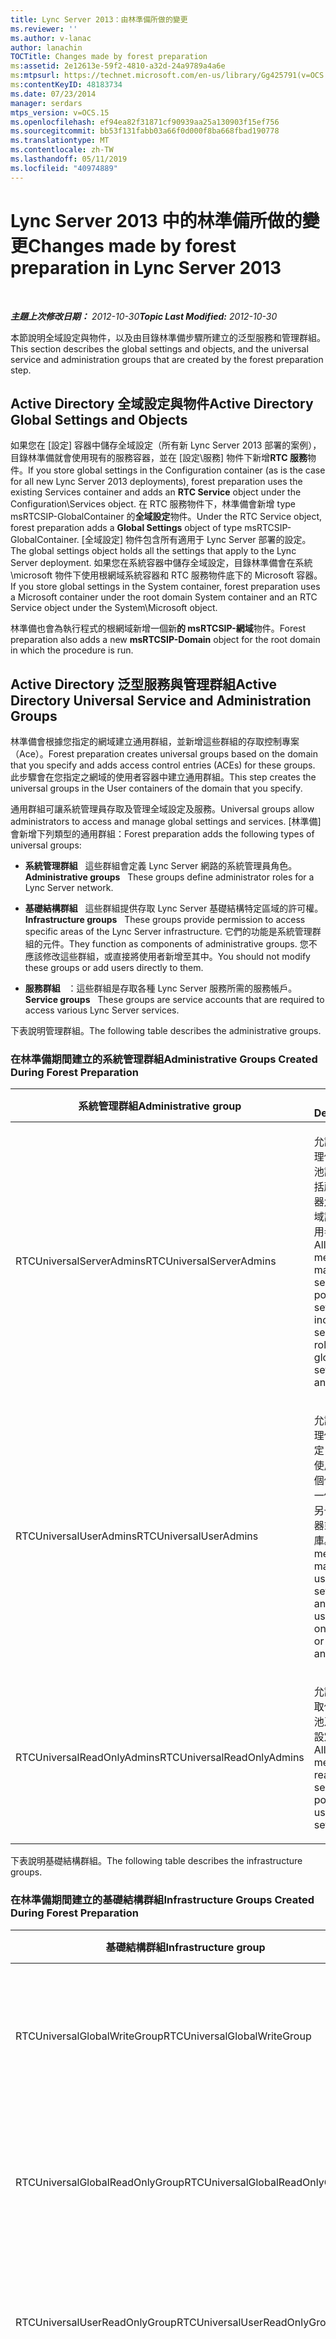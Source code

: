 ```yaml
---
title: Lync Server 2013：由林準備所做的變更
ms.reviewer: ''
ms.author: v-lanac
author: lanachin
TOCTitle: Changes made by forest preparation
ms:assetid: 2e12613e-59f2-4810-a32d-24a9789a4a6e
ms:mtpsurl: https://technet.microsoft.com/en-us/library/Gg425791(v=OCS.15)
ms:contentKeyID: 48183734
ms.date: 07/23/2014
manager: serdars
mtps_version: v=OCS.15
ms.openlocfilehash: ef94ea82f31871cf90939aa25a130903f15ef756
ms.sourcegitcommit: bb53f131fabb03a66f0d000f8ba668fbad190778
ms.translationtype: MT
ms.contentlocale: zh-TW
ms.lasthandoff: 05/11/2019
ms.locfileid: "40974889"
---
```

<div data-xmlns="http://www.w3.org/1999/xhtml">

<div class="topic" data-xmlns="http://www.w3.org/1999/xhtml" data-msxsl="urn:schemas-microsoft-com:xslt" data-cs="http://msdn.microsoft.com/en-us/">

<div data-asp="http://msdn2.microsoft.com/asp">

# <a name="changes-made-by-forest-preparation-in-lync-server-2013"></a><span data-ttu-id="f74bf-102">Lync Server 2013 中的林準備所做的變更</span><span class="sxs-lookup"><span data-stu-id="f74bf-102">Changes made by forest preparation in Lync Server 2013</span></span>

</div>

<div id="mainSection">

<div id="mainBody">

<span> </span>

<span data-ttu-id="f74bf-103">_**主題上次修改日期：** 2012-10-30_</span><span class="sxs-lookup"><span data-stu-id="f74bf-103">_**Topic Last Modified:** 2012-10-30_</span></span>

<span data-ttu-id="f74bf-104">本節說明全域設定與物件，以及由目錄林準備步驟所建立的泛型服務和管理群組。</span><span class="sxs-lookup"><span data-stu-id="f74bf-104">This section describes the global settings and objects, and the universal service and administration groups that are created by the forest preparation step.</span></span>

<div>

## <a name="active-directory-global-settings-and-objects"></a><span data-ttu-id="f74bf-105">Active Directory 全域設定與物件</span><span class="sxs-lookup"><span data-stu-id="f74bf-105">Active Directory Global Settings and Objects</span></span>

<span data-ttu-id="f74bf-106">如果您在 [設定] 容器中儲存全域設定（所有新 Lync Server 2013 部署的案例），目錄林準備就會使用現有的服務容器，並在 [設定\\服務] 物件下新增**RTC 服務**物件。</span><span class="sxs-lookup"><span data-stu-id="f74bf-106">If you store global settings in the Configuration container (as is the case for all new Lync Server 2013 deployments), forest preparation uses the existing Services container and adds an **RTC Service** object under the Configuration\\Services object.</span></span> <span data-ttu-id="f74bf-107">在 RTC 服務物件下，林準備會新增 type msRTCSIP-GlobalContainer 的**全域設定**物件。</span><span class="sxs-lookup"><span data-stu-id="f74bf-107">Under the RTC Service object, forest preparation adds a **Global Settings** object of type msRTCSIP-GlobalContainer.</span></span> <span data-ttu-id="f74bf-108">[全域設定] 物件包含所有適用于 Lync Server 部署的設定。</span><span class="sxs-lookup"><span data-stu-id="f74bf-108">The global settings object holds all the settings that apply to the Lync Server deployment.</span></span> <span data-ttu-id="f74bf-109">如果您在系統容器中儲存全域設定，目錄林準備會在系統\\microsoft 物件下使用根網域系統容器和 RTC 服務物件底下的 Microsoft 容器。</span><span class="sxs-lookup"><span data-stu-id="f74bf-109">If you store global settings in the System container, forest preparation uses a Microsoft container under the root domain System container and an RTC Service object under the System\\Microsoft object.</span></span>

<span data-ttu-id="f74bf-110">林準備也會為執行程式的根網域新增一個新**的 msRTCSIP-網域**物件。</span><span class="sxs-lookup"><span data-stu-id="f74bf-110">Forest preparation also adds a new **msRTCSIP-Domain** object for the root domain in which the procedure is run.</span></span>

</div>

<div>

## <a name="active-directory-universal-service-and-administration-groups"></a><span data-ttu-id="f74bf-111">Active Directory 泛型服務與管理群組</span><span class="sxs-lookup"><span data-stu-id="f74bf-111">Active Directory Universal Service and Administration Groups</span></span>

<span data-ttu-id="f74bf-112">林準備會根據您指定的網域建立通用群組，並新增這些群組的存取控制專案（Ace）。</span><span class="sxs-lookup"><span data-stu-id="f74bf-112">Forest preparation creates universal groups based on the domain that you specify and adds access control entries (ACEs) for these groups.</span></span> <span data-ttu-id="f74bf-113">此步驟會在您指定之網域的使用者容器中建立通用群組。</span><span class="sxs-lookup"><span data-stu-id="f74bf-113">This step creates the universal groups in the User containers of the domain that you specify.</span></span>

<span data-ttu-id="f74bf-114">通用群組可讓系統管理員存取及管理全域設定及服務。</span><span class="sxs-lookup"><span data-stu-id="f74bf-114">Universal groups allow administrators to access and manage global settings and services.</span></span> <span data-ttu-id="f74bf-115">[林準備] 會新增下列類型的通用群組：</span><span class="sxs-lookup"><span data-stu-id="f74bf-115">Forest preparation adds the following types of universal groups:</span></span>

  - <span data-ttu-id="f74bf-116">**系統管理群組**   這些群組會定義 Lync Server 網路的系統管理員角色。</span><span class="sxs-lookup"><span data-stu-id="f74bf-116">**Administrative groups**   These groups define administrator roles for a Lync Server network.</span></span>

  - <span data-ttu-id="f74bf-117">**基礎結構群組**   這些群組提供存取 Lync Server 基礎結構特定區域的許可權。</span><span class="sxs-lookup"><span data-stu-id="f74bf-117">**Infrastructure groups**   These groups provide permission to access specific areas of the Lync Server infrastructure.</span></span> <span data-ttu-id="f74bf-118">它們的功能是系統管理群組的元件。</span><span class="sxs-lookup"><span data-stu-id="f74bf-118">They function as components of administrative groups.</span></span> <span data-ttu-id="f74bf-119">您不應該修改這些群組，或直接將使用者新增至其中。</span><span class="sxs-lookup"><span data-stu-id="f74bf-119">You should not modify these groups or add users directly to them.</span></span>

  - <span data-ttu-id="f74bf-120">**服務群組**   ：這些群組是存取各種 Lync Server 服務所需的服務帳戶。</span><span class="sxs-lookup"><span data-stu-id="f74bf-120">**Service groups**   These groups are service accounts that are required to access various Lync Server services.</span></span>

<span data-ttu-id="f74bf-121">下表說明管理群組。</span><span class="sxs-lookup"><span data-stu-id="f74bf-121">The following table describes the administrative groups.</span></span>

### <a name="administrative-groups-created-during-forest-preparation"></a><span data-ttu-id="f74bf-122">在林準備期間建立的系統管理群組</span><span class="sxs-lookup"><span data-stu-id="f74bf-122">Administrative Groups Created During Forest Preparation</span></span>

<table>
<colgroup>
<col style="width: 50%" />
<col style="width: 50%" />
</colgroup>
<thead>
<tr class="header">
<th><span data-ttu-id="f74bf-123">系統管理群組</span><span class="sxs-lookup"><span data-stu-id="f74bf-123">Administrative group</span></span></th>
<th><span data-ttu-id="f74bf-124">描述</span><span class="sxs-lookup"><span data-stu-id="f74bf-124">Description</span></span></th>
</tr>
</thead>
<tbody>
<tr class="odd">
<td><p><span data-ttu-id="f74bf-125">RTCUniversalServerAdmins</span><span class="sxs-lookup"><span data-stu-id="f74bf-125">RTCUniversalServerAdmins</span></span></p></td>
<td><p><span data-ttu-id="f74bf-126">允許成員管理伺服器和池設定，包括所有伺服器角色、全域設定和使用者。</span><span class="sxs-lookup"><span data-stu-id="f74bf-126">Allows members to manage server and pool settings, including all server roles, global settings, and users.</span></span></p></td>
</tr>
<tr class="even">
<td><p><span data-ttu-id="f74bf-127">RTCUniversalUserAdmins</span><span class="sxs-lookup"><span data-stu-id="f74bf-127">RTCUniversalUserAdmins</span></span></p></td>
<td><p><span data-ttu-id="f74bf-128">允許成員管理使用者設定，以及將使用者從一個伺服器或一個池移到另一個伺服器或資源庫。</span><span class="sxs-lookup"><span data-stu-id="f74bf-128">Allows members to manage user settings and move users from one server or pool to another.</span></span></p></td>
</tr>
<tr class="odd">
<td><p><span data-ttu-id="f74bf-129">RTCUniversalReadOnlyAdmins</span><span class="sxs-lookup"><span data-stu-id="f74bf-129">RTCUniversalReadOnlyAdmins</span></span></p></td>
<td><p><span data-ttu-id="f74bf-130">允許成員讀取伺服器、池及使用者設定。</span><span class="sxs-lookup"><span data-stu-id="f74bf-130">Allows members to read server, pool, and user settings.</span></span></p></td>
</tr>
</tbody>
</table>


<span data-ttu-id="f74bf-131">下表說明基礎結構群組。</span><span class="sxs-lookup"><span data-stu-id="f74bf-131">The following table describes the infrastructure groups.</span></span>

### <a name="infrastructure-groups-created-during-forest-preparation"></a><span data-ttu-id="f74bf-132">在林準備期間建立的基礎結構群組</span><span class="sxs-lookup"><span data-stu-id="f74bf-132">Infrastructure Groups Created During Forest Preparation</span></span>

<table>
<colgroup>
<col style="width: 50%" />
<col style="width: 50%" />
</colgroup>
<thead>
<tr class="header">
<th><span data-ttu-id="f74bf-133">基礎結構群組</span><span class="sxs-lookup"><span data-stu-id="f74bf-133">Infrastructure group</span></span></th>
<th><span data-ttu-id="f74bf-134">描述</span><span class="sxs-lookup"><span data-stu-id="f74bf-134">Description</span></span></th>
</tr>
</thead>
<tbody>
<tr class="odd">
<td><p><span data-ttu-id="f74bf-135">RTCUniversalGlobalWriteGroup</span><span class="sxs-lookup"><span data-stu-id="f74bf-135">RTCUniversalGlobalWriteGroup</span></span></p></td>
<td><p><span data-ttu-id="f74bf-136">授予 Lync Server 全域設定物件的寫入權限。</span><span class="sxs-lookup"><span data-stu-id="f74bf-136">Grants write access to global setting objects for Lync Server.</span></span></p></td>
</tr>
<tr class="even">
<td><p><span data-ttu-id="f74bf-137">RTCUniversalGlobalReadOnlyGroup</span><span class="sxs-lookup"><span data-stu-id="f74bf-137">RTCUniversalGlobalReadOnlyGroup</span></span></p></td>
<td><p><span data-ttu-id="f74bf-138">授予 Lync Server 全域設定物件的唯讀存取權。</span><span class="sxs-lookup"><span data-stu-id="f74bf-138">Grants read-only access to global setting objects for Lync Server.</span></span></p></td>
</tr>
<tr class="odd">
<td><p><span data-ttu-id="f74bf-139">RTCUniversalUserReadOnlyGroup</span><span class="sxs-lookup"><span data-stu-id="f74bf-139">RTCUniversalUserReadOnlyGroup</span></span></p></td>
<td><p><span data-ttu-id="f74bf-140">授予 Lync Server 使用者設定的唯讀存取權。</span><span class="sxs-lookup"><span data-stu-id="f74bf-140">Grants read-only access to Lync Server user settings.</span></span></p></td>
</tr>
<tr class="even">
<td><p><span data-ttu-id="f74bf-141">RTCUniversalServerReadOnlyGroup</span><span class="sxs-lookup"><span data-stu-id="f74bf-141">RTCUniversalServerReadOnlyGroup</span></span></p></td>
<td><p><span data-ttu-id="f74bf-142">授予 Lync Server 設定的唯讀存取權。</span><span class="sxs-lookup"><span data-stu-id="f74bf-142">Grants read-only access to Lync Server settings.</span></span> <span data-ttu-id="f74bf-143">這個群組無法存取 [池] 層級設定，只適用于個別伺服器專用的設定。</span><span class="sxs-lookup"><span data-stu-id="f74bf-143">This group does not have access to pool level settings, only to settings specific to an individual server.</span></span></p></td>
</tr>
<tr class="odd">
<td><p><span data-ttu-id="f74bf-144">RTCUniversalSBATechnicians</span><span class="sxs-lookup"><span data-stu-id="f74bf-144">RTCUniversalSBATechnicians</span></span></p></td>
<td><p><span data-ttu-id="f74bf-145">授予 Lync Server 設定的唯讀存取權，並將其放在安裝期間 survivable 分支裝置的 [本機管理員] 群組中。</span><span class="sxs-lookup"><span data-stu-id="f74bf-145">Grants read-only access to Lync Server configuration and are placed in the Local Administrators group of the survivable branch appliances during installation.</span></span></p></td>
</tr>
</tbody>
</table>


<span data-ttu-id="f74bf-146">下表說明服務群組。</span><span class="sxs-lookup"><span data-stu-id="f74bf-146">The following table describes the service groups.</span></span>

### <a name="service-groups-created-during-forest-preparation"></a><span data-ttu-id="f74bf-147">在林準備期間建立的服務群組</span><span class="sxs-lookup"><span data-stu-id="f74bf-147">Service Groups Created During Forest Preparation</span></span>

<table>
<colgroup>
<col style="width: 50%" />
<col style="width: 50%" />
</colgroup>
<thead>
<tr class="header">
<th><span data-ttu-id="f74bf-148">服務群組</span><span class="sxs-lookup"><span data-stu-id="f74bf-148">Service group</span></span></th>
<th><span data-ttu-id="f74bf-149">描述</span><span class="sxs-lookup"><span data-stu-id="f74bf-149">Description</span></span></th>
</tr>
</thead>
<tbody>
<tr class="odd">
<td><p><span data-ttu-id="f74bf-150">RTCHSUniversalServices</span><span class="sxs-lookup"><span data-stu-id="f74bf-150">RTCHSUniversalServices</span></span></p></td>
<td><p><span data-ttu-id="f74bf-151">包含用來執行前端伺服器和標準版伺服器的服務帳戶。</span><span class="sxs-lookup"><span data-stu-id="f74bf-151">Includes service accounts used to run Front End Server and Standard Edition servers.</span></span> <span data-ttu-id="f74bf-152">這個群組可讓伺服器讀/寫 Lync Server 全域設定和 Active Directory 使用者物件的存取權。</span><span class="sxs-lookup"><span data-stu-id="f74bf-152">This group allows servers read/write access to Lync Server global settings and Active Directory user objects.</span></span></p></td>
</tr>
<tr class="even">
<td><p><span data-ttu-id="f74bf-153">RTCComponentUniversalServices</span><span class="sxs-lookup"><span data-stu-id="f74bf-153">RTCComponentUniversalServices</span></span></p></td>
<td><p><span data-ttu-id="f74bf-154">包含用來執行 A/V 會議伺服器、Web 服務、中繼伺服器、封存伺服器及監視伺服器的服務帳戶。</span><span class="sxs-lookup"><span data-stu-id="f74bf-154">Includes service accounts used to run A/V Conferencing Servers, Web Services, Mediation Server, Archiving Server, and Monitoring Server.</span></span></p></td>
</tr>
<tr class="odd">
<td><p><span data-ttu-id="f74bf-155">RTCProxyUniversalServices</span><span class="sxs-lookup"><span data-stu-id="f74bf-155">RTCProxyUniversalServices</span></span></p></td>
<td><p><span data-ttu-id="f74bf-156">包含用來執行 Lync Server Edge 伺服器的服務帳戶。</span><span class="sxs-lookup"><span data-stu-id="f74bf-156">Includes service accounts used to run Lync Server Edge Servers.</span></span></p></td>
</tr>
<tr class="even">
<td><p><span data-ttu-id="f74bf-157">RTCUniversalConfigReplicator</span><span class="sxs-lookup"><span data-stu-id="f74bf-157">RTCUniversalConfigReplicator</span></span></p></td>
<td><p><span data-ttu-id="f74bf-158">包括可參與 Lync Server 中央管理儲存複製的伺服器。</span><span class="sxs-lookup"><span data-stu-id="f74bf-158">Includes servers that can participate in Lync Server Central Management store replication.</span></span></p></td>
</tr>
<tr class="odd">
<td><p><span data-ttu-id="f74bf-159">RTCSBAUniversalServices</span><span class="sxs-lookup"><span data-stu-id="f74bf-159">RTCSBAUniversalServices</span></span></p></td>
<td><p><span data-ttu-id="f74bf-160">授予 Lync Server 設定的唯讀存取權，但允許安裝 survivable 分支伺服器和 survivable 分支裝置部署。</span><span class="sxs-lookup"><span data-stu-id="f74bf-160">Grants read-only access to Lync Server settings, but allows for configuration for the installation of a survivable branch server and survivable branch appliance deployment.</span></span></p></td>
</tr>
</tbody>
</table>


<span data-ttu-id="f74bf-161">[林準備] 接著會將服務和系統管理群組新增至適當的基礎結構群組，如下所示：</span><span class="sxs-lookup"><span data-stu-id="f74bf-161">Forest preparation then adds service and administration groups to the appropriate infrastructure groups, as follows:</span></span>

  - <span data-ttu-id="f74bf-162">RTCUniversalServerAdmins 已新增至 RTCUniversalGlobalReadOnlyGroup、RTCUniversalGlobalWriteGroup、RTCUniversalServerReadOnlyGroup 和 RTCUniversalUserReadOnlyGroup。</span><span class="sxs-lookup"><span data-stu-id="f74bf-162">RTCUniversalServerAdmins is added to RTCUniversalGlobalReadOnlyGroup, RTCUniversalGlobalWriteGroup, RTCUniversalServerReadOnlyGroup, and RTCUniversalUserReadOnlyGroup.</span></span>

  - <span data-ttu-id="f74bf-163">RTCUniversalUserAdmins 會新增為 RTCUniversalGlobalReadOnlyGroup、RTCUniversalServerReadOnlyGroup 和 RTCUniversalUserReadOnlyGroup 的成員。</span><span class="sxs-lookup"><span data-stu-id="f74bf-163">RTCUniversalUserAdmins is added as a member of RTCUniversalGlobalReadOnlyGroup, RTCUniversalServerReadOnlyGroup, and RTCUniversalUserReadOnlyGroup.</span></span>

  - <span data-ttu-id="f74bf-164">RTCHSUniversalServices、RTCComponentUniversalServices 和 RTCUniversalReadOnlyAdmins 會新增為 RTCUniversalGlobalReadOnlyGroup、RTCUniversalServerReadOnlyGroup 和 RTCUniversalUserReadOnlyGroup 的成員。</span><span class="sxs-lookup"><span data-stu-id="f74bf-164">RTCHSUniversalServices, RTCComponentUniversalServices and RTCUniversalReadOnlyAdmins are added as members of RTCUniversalGlobalReadOnlyGroup, RTCUniversalServerReadOnlyGroup, and RTCUniversalUserReadOnlyGroup.</span></span>

<span data-ttu-id="f74bf-165">林準備也會建立下列角色式存取控制（RBAC）群組：</span><span class="sxs-lookup"><span data-stu-id="f74bf-165">Forest preparation also creates the following role-based access control (RBAC) groups:</span></span>

  - <span data-ttu-id="f74bf-166">CSAdministrator</span><span class="sxs-lookup"><span data-stu-id="f74bf-166">CSAdministrator</span></span>

  - <span data-ttu-id="f74bf-167">CSArchivingAdministrator</span><span class="sxs-lookup"><span data-stu-id="f74bf-167">CSArchivingAdministrator</span></span>

  - <span data-ttu-id="f74bf-168">CSHelpDesk</span><span class="sxs-lookup"><span data-stu-id="f74bf-168">CSHelpDesk</span></span>

  - <span data-ttu-id="f74bf-169">CSLocationAdministrator</span><span class="sxs-lookup"><span data-stu-id="f74bf-169">CSLocationAdministrator</span></span>

  - <span data-ttu-id="f74bf-170">CSResponseGroupAdministrator</span><span class="sxs-lookup"><span data-stu-id="f74bf-170">CSResponseGroupAdministrator</span></span>

  - <span data-ttu-id="f74bf-171">CSServerAdministrator</span><span class="sxs-lookup"><span data-stu-id="f74bf-171">CSServerAdministrator</span></span>

  - <span data-ttu-id="f74bf-172">CSUserAdministrator</span><span class="sxs-lookup"><span data-stu-id="f74bf-172">CSUserAdministrator</span></span>

  - <span data-ttu-id="f74bf-173">CSViewOnlyAdministrator</span><span class="sxs-lookup"><span data-stu-id="f74bf-173">CSViewOnlyAdministrator</span></span>

  - <span data-ttu-id="f74bf-174">CSVoiceAdministrator</span><span class="sxs-lookup"><span data-stu-id="f74bf-174">CSVoiceAdministrator</span></span>

  - <span data-ttu-id="f74bf-175">CsPersistentChatAdministator</span><span class="sxs-lookup"><span data-stu-id="f74bf-175">CsPersistentChatAdministator</span></span>

  - <span data-ttu-id="f74bf-176">CsResponseGroupManager</span><span class="sxs-lookup"><span data-stu-id="f74bf-176">CsResponseGroupManager</span></span>

<span data-ttu-id="f74bf-177">如需 RBAC 角色及每個角色所允許的工作的詳細資訊，請參閱規劃檔中的[Lync Server 2013 中的角色式存取控制規劃](lync-server-2013-planning-for-role-based-access-control.md)。</span><span class="sxs-lookup"><span data-stu-id="f74bf-177">For details about RBAC roles and the tasks allowed for each, see [Planning for role-based access control in Lync Server 2013](lync-server-2013-planning-for-role-based-access-control.md) in the Planning documentation.</span></span>

<span data-ttu-id="f74bf-178">林準備會建立私人和公用 Ace。</span><span class="sxs-lookup"><span data-stu-id="f74bf-178">Forest preparation creates both private and public ACEs.</span></span> <span data-ttu-id="f74bf-179">它會在 Lync Server 所使用的全域設定容器上建立私用 Ace。</span><span class="sxs-lookup"><span data-stu-id="f74bf-179">It creates private ACEs on the global settings container used by Lync Server.</span></span> <span data-ttu-id="f74bf-180">這個容器只能由 Lync Server 使用，且位於配置容器或根網域中的系統容器中，視您儲存全域設定的位置而定。</span><span class="sxs-lookup"><span data-stu-id="f74bf-180">This container is used only by Lync Server and is located either in the Configuration container or the System container in the root domain, depending on where you store global settings.</span></span> <span data-ttu-id="f74bf-181">[林準備] 建立的公用 Ace 列在下表中。</span><span class="sxs-lookup"><span data-stu-id="f74bf-181">The public ACEs created by forest preparation are listed in the following table.</span></span>

### <a name="public-aces-created-by-forest-preparation"></a><span data-ttu-id="f74bf-182">由林準備建立的公用 Ace</span><span class="sxs-lookup"><span data-stu-id="f74bf-182">Public ACEs created by Forest Preparation</span></span>

<table>
<colgroup>
<col style="width: 50%" />
<col style="width: 50%" />
</colgroup>
<thead>
<tr class="header">
<th><span data-ttu-id="f74bf-183">A</span><span class="sxs-lookup"><span data-stu-id="f74bf-183">ACE</span></span></th>
<th><span data-ttu-id="f74bf-184">RTCUniversalGlobalReadOnlyGroup</span><span class="sxs-lookup"><span data-stu-id="f74bf-184">RTCUniversalGlobalReadOnlyGroup</span></span></th>
</tr>
</thead>
<tbody>
<tr class="odd">
<td><p><span data-ttu-id="f74bf-185">讀取根網域系統容器（不繼承）<strong>\*</strong></span><span class="sxs-lookup"><span data-stu-id="f74bf-185">Read root domain System Container (not inherited)<strong>\*</strong></span></span></p></td>
<td><p><span data-ttu-id="f74bf-186">X</span><span class="sxs-lookup"><span data-stu-id="f74bf-186">X</span></span></p></td>
</tr>
<tr class="even">
<td><p><span data-ttu-id="f74bf-187">讀取配置的 DisplaySpecifiers 容器（不是繼承的）</span><span class="sxs-lookup"><span data-stu-id="f74bf-187">Read Configuration’s DisplaySpecifiers container (not inherited)</span></span></p></td>
<td><p><span data-ttu-id="f74bf-188">X</span><span class="sxs-lookup"><span data-stu-id="f74bf-188">X</span></span></p></td>
</tr>
</tbody>
</table>


<div>


> [!NOTE]  
> <span data-ttu-id="f74bf-189"><STRONG>\*</STRONG>未繼承的 Ace 不會在這些容器下授與子物件的存取權。</span><span class="sxs-lookup"><span data-stu-id="f74bf-189"><STRONG>\*</STRONG>ACEs that are not inherited do not grant access to child objects under these containers.</span></span> <span data-ttu-id="f74bf-190">被繼承的 Ace 在這些容器下授與子物件的存取權。</span><span class="sxs-lookup"><span data-stu-id="f74bf-190">ACEs that are inherited grant access to child objects under these containers.</span></span>



</div>

<span data-ttu-id="f74bf-191">在 [設定] 容器的 [設定命名] 內容底下，[林準備] 會執行下列任務：</span><span class="sxs-lookup"><span data-stu-id="f74bf-191">On the Configuration container, under the Configuration naming context, forest preparation performs the following tasks:</span></span>

  - <span data-ttu-id="f74bf-192">針對使用者、連絡人和 InetOrgPersons （例如，CN = user 顯示幕、cn = 409、cn = DisplaySpecifiers）的語言顯示說明符之 [adminCoNtextMenu] 和 [adminPropertyPages] 屬性，為 [ **RTC] 屬性**頁面新增專案 **{AB255F23-2DBD-4bb6-891D-38754AC280EF}** 。</span><span class="sxs-lookup"><span data-stu-id="f74bf-192">Adds an entry **{AB255F23-2DBD-4bb6-891D-38754AC280EF}** for the **RTC property** page under the adminContextMenu and adminPropertyPages attributes of the language display specifier for users, contacts, and InetOrgPersons (for example, CN=user-Display,CN=409,CN=DisplaySpecifiers).</span></span>

  - <span data-ttu-id="f74bf-193">在套用至使用者和連絡人類別的**延伸許可權**底下，新增類型**controlAccessRight**的**RTCPropertySet**物件。</span><span class="sxs-lookup"><span data-stu-id="f74bf-193">Adds an **RTCPropertySet** object of type **controlAccessRight** under **Extended-Rights** that applies to the User and Contact classes.</span></span>

  - <span data-ttu-id="f74bf-194">在適用于使用者、連絡人、OU 和 DomainDNS 類別的**延伸許可權**底下，新增類型**controlAccessRight**的**RTCUserSearchPropertySet**物件。</span><span class="sxs-lookup"><span data-stu-id="f74bf-194">Adds an **RTCUserSearchPropertySet** object of type **controlAccessRight** under **Extended-Rights** that applies to User, Contact, OU, and DomainDNS classes.</span></span>

  - <span data-ttu-id="f74bf-195">在每個語言組織單位（OU）顯示說明符的**extraColumns**屬性（例如，Cn = OrganizationalUnit-DISPLAY、cn = 409、Cn = DisplaySpecifiers）中新增**msRTCSIP-PrimaryUserAddress** ，並複製預設顯示的**EXTRACOLUMNS**屬性值（例如 cn = 預設顯示，Cn = 409，cn = DisplaySpecifiers）。</span><span class="sxs-lookup"><span data-stu-id="f74bf-195">Adds **msRTCSIP-PrimaryUserAddress** under the **extraColumns** attribute of each language organizational unit (OU) display specifier (for example, CN=organizationalUnit-Display,CN=409,CN=DisplaySpecifiers) and copies the values of the **extraColumns** attribute of the default display (for example, CN=default-Display, CN=409,CN=DisplaySpecifiers).</span></span>

  - <span data-ttu-id="f74bf-196">針對使用者、連絡人及 MsRTCSIP 物件（例如英文： CN = 使用者顯示，CN = 409，CN = UserEnabled），在每個語言顯示說明符的**attributeDisplayNames**屬性下，新增**msRTCSIP-PrimaryUserAddress**、 **MsRTCSIP-PrimaryHomeServer**和**InetOrgPerson DisplaySpecifiers**篩選屬性。</span><span class="sxs-lookup"><span data-stu-id="f74bf-196">Adds **msRTCSIP-PrimaryUserAddress**, **msRTCSIP-PrimaryHomeServer**, and **msRTCSIP-UserEnabled** filtering attributes under the **attributeDisplayNames** attribute of each language display specifier for Users, Contacts, and InetOrgPerson objects (for example, in English: CN=user-Display,CN=409,CN=DisplaySpecifiers).</span></span>

</div>

</div>

<span> </span>

</div>

</div>

</div>

